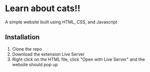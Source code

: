 # Learn about cats!!

A simple website built using HTML, CSS, and Javascript

## Installation
1. Clone the repo
2. Download the extension Live Server
3. Right click on the HTML file, click "Open with Live Server" and the website should pop up
